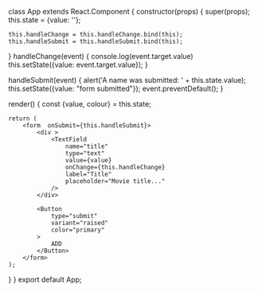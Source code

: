 class App extends React.Component {
  constructor(props) {
    super(props);
    this.state = {value: ''};

    this.handleChange = this.handleChange.bind(this);
    this.handleSubmit = this.handleSubmit.bind(this);
  }
  handleChange(event) {
    console.log(event.target.value)
    this.setState({value: event.target.value});
  }

  handleSubmit(event) {
    alert('A name was submitted: ' + this.state.value);
    this.setState({value: "form submitted"});
    event.preventDefault();
  }

  render() {
    const {value, colour} = this.state;

    return (
        <form  onSubmit={this.handleSubmit}>
            <div >
                <TextField
                    name="title"
                    type="text"
                    value={value}
                    onChange={this.handleChange}
                    label="Title"
                    placeholder="Movie title..."
                />
            </div>

            <Button
                type="submit"
                variant="raised"
                color="primary"
            >
                ADD
            </Button>
        </form>
    );
}
}
export default App;